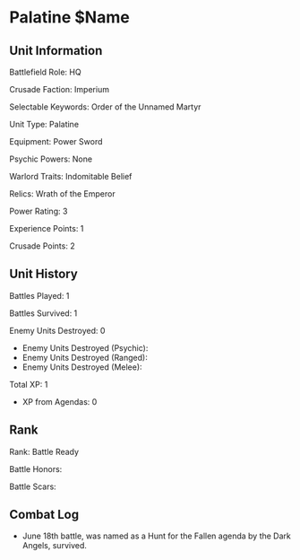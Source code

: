 Palatine $Name
====

Unit Information
----

Battlefield Role: HQ

Crusade Faction: Imperium

Selectable Keywords: Order of the Unnamed Martyr


Unit Type: Palatine

Equipment: Power Sword

Psychic Powers: None

Warlord Traits: Indomitable Belief

Relics: Wrath of the Emperor


Power Rating: 3

Experience Points: 1

Crusade Points: 2


Unit History
---
Battles Played: 1

Battles Survived: 1

Enemy Units Destroyed: 0
* Enemy Units Destroyed (Psychic):
* Enemy Units Destroyed (Ranged):
* Enemy Units Destroyed (Melee):

Total XP: 1
* XP from Agendas: 0

Rank
----
Rank: Battle Ready

Battle Honors:

Battle Scars:


Combat Log
---
* June 18th battle, was named as a Hunt for the Fallen agenda by the Dark Angels, survived.